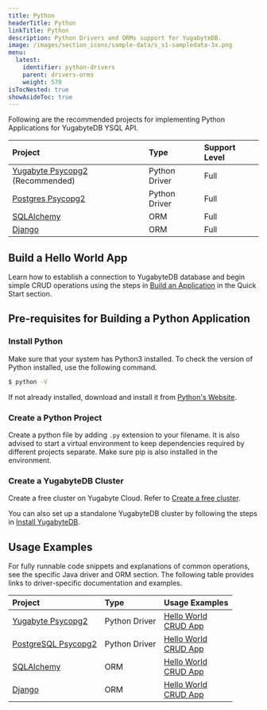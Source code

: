 ```yaml
---
title: Python
headerTitle: Python
linkTitle: Python
description: Python Drivers and ORMs support for YugabyteDB.
image: /images/section_icons/sample-data/s_s1-sampledata-3x.png
menu:
  latest:
    identifier: python-drivers
    parent: drivers-orms
    weight: 570
isTocNested: true
showAsideToc: true
---
```


Following are the recommended projects for implementing Python Applications for YugabyteDB YSQL API.

| Project | Type | Support Level |
| :------ | :--- | :------------ |
| [Yugabyte Psycopg2](yugabyte-psycopg2) (Recommended) | Python Driver | Full |
| [Postgres Psycopg2](postgres-psycopg2) | Python Driver | Full |
| [SQLAlchemy](sqlalchemy) | ORM |  Full |
| [Django](django) | ORM |  Full |

## Build a Hello World App

Learn how to establish a connection to YugabyteDB database and begin simple CRUD operations using the steps in [Build an Application](/latest/quick-start/build-apps/python/ysql-psycopg2) in the Quick Start section.

## Pre-requisites for Building a Python Application

### Install Python

Make sure that your system has Python3 installed. To check the version of Python installed, use the following command.

```sh
$ python -V
```

If not already installed, download and install it from [Python's Website](https://www.python.org/downloads/).

### Create a Python Project

Create a python file by adding ```.py``` extension to your filename. It is also advised to start a virtual environment to keep dependencies required by different projects separate. Make sure pip is also installed in the environment.

### Create a YugabyteDB Cluster

Create a free cluster on Yugabyte Cloud. Refer to [Create a free cluster](/latest/yugabyte-cloud/cloud-quickstart/qs-add/).

You can also set up a standalone YugabyteDB cluster by following the steps in [Install YugabyteDB](/latest/quick-start/install/macos).

## Usage Examples

For fully runnable code snippets and explanations of common operations, see the specific Java driver and ORM section. The following table provides links to driver-specific documentation and examples.

| Project | Type | Usage Examples |
| :------ | :--- | :------------- |
| [Yugabyte Psycopg2](yugabyte-psycopg2) | Python Driver | [Hello World](/latest/quick-start/build-apps/python/ysql-psycopg2/) <br />[CRUD App](yugabyte-psycopg2)
| [PostgreSQL Psycopg2](postgres-psycopg2) | Python Driver | [Hello World](/latest/quick-start/build-apps/python/ysql-psycopg2) <br />[CRUD App](postgres-psycopg2)|
| [SQLAlchemy](sqlalchemy) | ORM |  [Hello World](/latest/quick-start/build-apps/python/ysql-sqlalchemy) <br />[CRUD App](sqlalchemy) |
| [Django](django) | ORM | [Hello World](/latest/quick-start/build-apps/python/ysql-django) <br />[CRUD App](django) |
